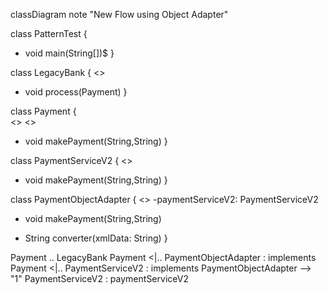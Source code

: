 classDiagram
 note "New Flow using Object Adapter"

class PatternTest { 
+ void main(String[])$
}


class LegacyBank  { 
    <<Client>>
+ void process(Payment)
}

class Payment {      
<<interface>>
<<Target>>
+ void makePayment(String,String)
}

class PaymentServiceV2 { 
       <<Adaptee>>
+ void makePayment(String,String)
}

class PaymentObjectAdapter { 
     <<Adapter>>
-paymentServiceV2: PaymentServiceV2
+ void makePayment(String,String)
- String converter(xmlData: String)
}


Payment .. LegacyBank
Payment <|.. PaymentObjectAdapter : implements
Payment <|.. PaymentServiceV2 : implements
PaymentObjectAdapter --> "1" PaymentServiceV2 : paymentServiceV2



